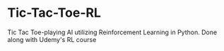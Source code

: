 # Tic-Tac-Toe-RL
Tic Tac Toe-playing AI utilizing Reinforcement Learning in Python. Done along with Udemy's RL course
